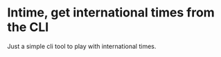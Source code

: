 # Intime, get international times from the CLI

Just a simple cli tool to play with international times.
